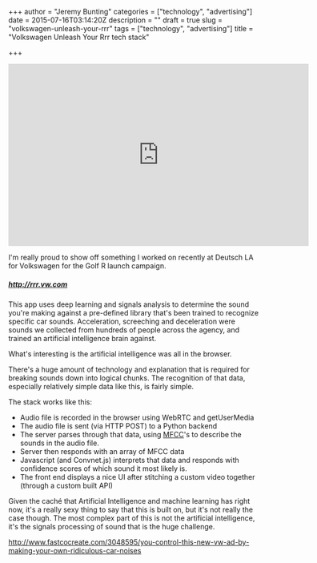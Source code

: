 +++
author = "Jeremy Bunting"
categories = ["technology", "advertising"]
date = 2015-07-16T03:14:20Z
description = ""
draft = true
slug = "volkswagen-unleash-your-rrr"
tags = ["technology", "advertising"]
title = "Volkswagen Unleash Your Rrr tech stack"

+++

<iframe width="600" height="364" src="https://www.youtube.com/embed/hQGGq-i4u2w" frameborder="0" allowfullscreen></iframe>

I'm really proud to show off something I worked on recently at Deutsch LA for Volkswagen for the Golf R launch campaign.

##### http://rrr.vw.com #####

This app uses deep learning and signals analysis to determine the sound you're making against a pre-defined library that's been trained to recognize specific car sounds. Acceleration, screeching and deceleration were sounds we collected from hundreds of people across the agency, and trained an artificial intelligence brain against. 

What's interesting is the artificial intelligence was all in the browser.

There's a huge amount of technology and explanation that is required for breaking sounds down into logical chunks. The recognition of that data, especially relatively simple data like this, is fairly simple. 

The stack works like this:

* Audio file is recorded in the browser using WebRTC and getUserMedia
* The audio file is sent (via HTTP POST) to a Python backend
* The server parses through that data, using [MFCC](https://en.wikipedia.org/wiki/Mel-frequency_cepstrum)'s to describe the sounds in the audio file.
* Server then responds with an array of MFCC data
* Javascript (and Convnet.js) interprets that data and responds with confidence scores of which sound it most likely is.
* The front end displays a nice UI after stitching a custom video together (through a custom built API)

Given the caché that Artificial Intelligence and machine learning has right now, it's a really sexy thing to say that this is built on, but it's not really the case though. The most complex part of this is not the artificial intelligence, it's the signals processing of sound that is the huge challenge.

http://www.fastcocreate.com/3048595/you-control-this-new-vw-ad-by-making-your-own-ridiculous-car-noises

